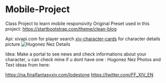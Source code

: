 # Mobile-Project

Class Project to learn mobile responsivity
Original Preset used in this project: <https://startbootstrap.com/theme/clean-blog>

Api:
xivapi.com for player search
[xiv-character-cards](https://xiv-character-cards.drakon.cloud/characters/id/) for character details picture
![Hugonez Nez Details](https://github.com/Hugonez/Mobile-Project/assets/114820146/f3e9798a-10d7-48ad-b51d-3d69bd425787)


Idea: Make a portal to see news and check informations about your character, u can check mine if u dont have one : Hugonez Nez
Photos and Text ideas from here:

<https://na.finalfantasyxiv.com/lodestone>
<https://twitter.com/FF_XIV_EN>
